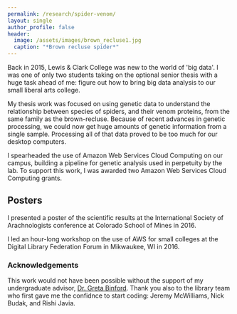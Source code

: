 ```yaml
---
permalink: /research/spider-venom/
layout: single
author_profile: false
header:
  image: /assets/images/brown_recluse1.jpg
  caption: "*Brown recluse spider*"
---
```


Back in 2015, Lewis & Clark College was new to the world of 'big data'. I was one of only two students taking on the optional senior thesis with a huge task ahead of me: figure out how to bring big data analysis to our small liberal arts college.

My thesis work was focused on using genetic data to understand the relationship between species of spiders, and their venom proteins, from the same family as the brown-recluse. Because of recent advances in genetic processing, we could now get huge amounts of genetic information from a single sample. Processing all of that data proved to be too much for our desktop computers.

I spearheaded the use of Amazon Web Services Cloud Computing on our campus, building a pipeline for genetic analysis used in perpetuity by the lab. To support this work, I was awarded two Amazon Web Services Cloud Computing grants.

## Posters

I presented a poster of the scientific results at the International Society of Arachnologists conference at Colorado School of Mines in 2016.

I led an hour-long workshop on the use of AWS for small colleges at the Digital Library Federation Forum in Mikwaukee, WI in 2016. 

### Acknowledgements

This work would not have been possible without the support of my undergraduate advisor, [Dr. Greta Binford](https://college.lclark.edu/live/profiles/22-greta-binford). Thank you also to the library team who first gave me the confidnce to start coding: Jeremy McWilliams, Nick Budak, and Rishi Javia.